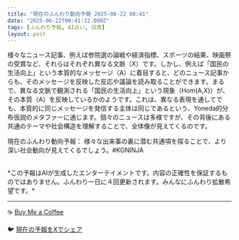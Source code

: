```yaml
---
title: "現在のふんわり動向予報 2025-06-22 00:41"
date: "2025-06-22T00:41:22.000Z"
tags: [ふんわり予報, AI占い, 日常]
layout: post
---
```


様々なニュース記事、例えば参院選の論戦や経済指標、スポーツの結果、映画祭の受賞など、それらはそれぞれ異なる文脈（X）です。しかし、例えば「国民の生活向上」という本質的なメッセージ（A）に着目すると、どのニュース記事からも、そのメッセージを反映した反応や議論を読み取ることができます。まるで、異なる文脈で観測される「国民の生活向上」という現象（Hom(A,X)）が、その本質（A）を反映しているかのようです。これは、異なる表現を通してでも、本質的に同じメッセージを発信する主体は同じであるという、Yoneda的分布仮説のメタファーに通じます。個々のニュースは多様ですが、その背後にある共通のテーマや社会構造を理解することで、全体像が見えてくるのです。


現在のふんわり動向予報：
様々な出来事の裏に潜む共通項を探ることで、より深い社会動向が見えてくるでしょう。#KGNINJA

<br>
*この予報はAIが生成したエンターテイメントです。内容の正確性を保証するものではありません。ふんわり一日に４回更新されます。みんなにふんわり拡散希望です。*

---
☕️ [Buy Me a Coffee](https://www.buymeacoffee.com/kgninja)

🐦 [現在の予報をXでシェア](https://twitter.com/intent/tweet?text=%E7%8F%BE%E5%9C%A8%E3%81%AE%E3%81%B5%E3%82%93%E3%82%8F%E3%82%8A%E4%BA%88%E5%A0%B1%3A%20%E3%80%8C%E6%A7%98%E3%80%85%E3%81%AA%E3%83%8B%E3%83%A5%E3%83%BC%E3%82%B9%E8%A8%98%E4%BA%8B%E3%80%81%E4%BE%8B%E3%81%88%E3%81%B0%E5%8F%82%E9%99%A2%E9%81%B8%E3%81%AE%E8%AB%96%E6%88%A6%E3%82%84%E7%B5%8C%E6%B8%88%E6%8C%87%E6%A8%99%E3%80%81%E3%82%B9%E3%83%9D%E3%83%BC%E3%83%84%E3%81%AE%E7%B5%90%E6%9E%9C%E3%80%81%E6%98%A0%E7%94%BB%E7%A5%AD%E3%81%AE%E5%8F%97%E8%B3%9E%E3%81%AA%E3%81%A9%E3%80%81%E3%81%9D%E3%82%8C%E3%82%89%E3%81%AF%E3%81%9D%E3%82%8C%E3%81%9E%E3%82%8C%E7%95%B0%E3%81%AA%E3%82%8B%E6%96%87%E8%84%88%EF%BC%88X%EF%BC%89%E3%81%A7%E3%81%99%E3%80%82%E3%80%8D%23KGNINJA%20%E7%B6%9A%E3%81%8D%E3%81%AF%E3%83%96%E3%83%AD%E3%82%B0%E3%81%A7%EF%BC%81%F0%9F%91%87&url=https%3A%2F%2Fkg-ninja.github.io%2FFunwariyoso%2F)
